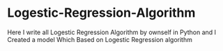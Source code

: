 # Logestic-Regression-Algorithm
Here I write all Logestic Regression Algorithm by ownself in Python and I Created a model Which Based on Logestic Regression  algorithm
